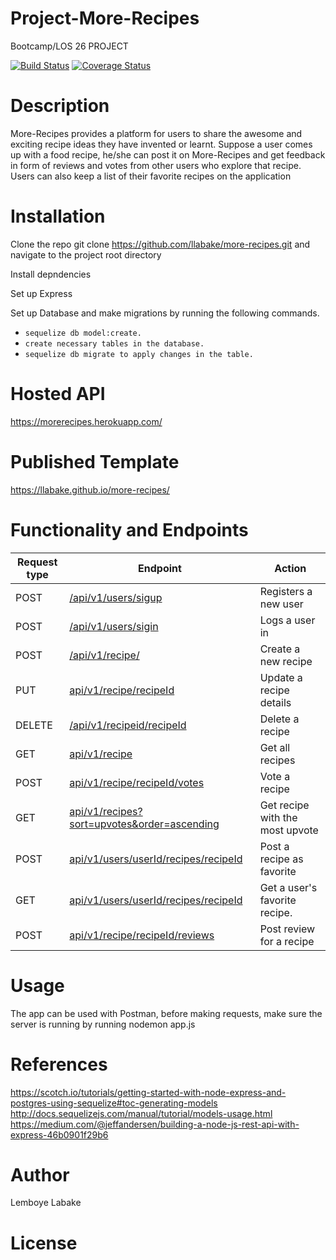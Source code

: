 <content>
<snippet>

# Project-More-Recipes

Bootcamp/LOS 26 PROJECT

[![Build Status](https://travis-ci.org/llabake/more-recipes.svg?branch=develop)](https://travis-ci.org/llabake/more-recipes) [![Coverage Status](https://coveralls.io/repos/github/llabake/more-recipes/badge.svg?branch=develop)](https://coveralls.io/github/llabake/more-recipes?branch=develop)

# Description

More-Recipes provides a platform for users to share the awesome and exciting  recipe ideas they have invented or learnt.  Suppose a user comes up with a food recipe,  he/she can post it on More-Recipes and  get feedback in form of reviews and votes from other users who explore that recipe. Users can also keep a list of their favorite recipes on the application

# Installation

Clone the repo git clone https://github.com/llabake/more-recipes.git and navigate to the project root directory

Install depndencies

Set up Express

Set up Database and make migrations by running the following commands.<br> 
- `sequelize db model:create.`
- `create necessary tables in the database.`
- `sequelize db migrate to apply changes in the table.`

# Hosted API

https://morerecipes.herokuapp.com/

# Published Template

https://llabake.github.io/more-recipes/

# Functionality and Endpoints

Request type | Endpoint | Action
------------ | -------- | ------
POST | [/api/v1/users/sigup](#create-user) | Registers a new user
POST | [/api/v1/users/sigin](#login) | Logs a user in
POST | [/api/v1/recipe/](#create-recipe) | Create a new recipe
PUT | [api/v1/recipe/recipeId](#update-a-recipe) | Update a recipe details
DELETE | [/api/v1/recipeid/recipeId](#delete-a-recipe) | Delete a recipe
GET | [api/v1/recipe](#get-all-recipes) | Get all recipes
POST | [api/v1/recipe/recipeId/votes](#vote-a-recipe) | Vote a recipe
GET | [api/v1/recipes?sort=upvotes&order=ascending](#get-recipe-most-upvote) | Get recipe with the most upvote
POST | [api/v1/users/userId/recipes/recipeId](#favorite-recipe) | Post a recipe as favorite
GET | [api/v1/users/userId/recipes/recipeId](#get-favorite-recipes) | Get a user's favorite recipe.
POST | [api/v1/recipe/recipeId/reviews](#post-reviews) | Post review for a recipe
 

# Usage

The app can be used with Postman, before making requests, make sure the server is running by running nodemon app.js

# References

https://scotch.io/tutorials/getting-started-with-node-express-and-postgres-using-sequelize#toc-generating-models <br/>
http://docs.sequelizejs.com/manual/tutorial/models-usage.html </br>
https://medium.com/@jeffandersen/building-a-node-js-rest-api-with-express-46b0901f29b6</br>

# Author
Lemboye Labake

# License

</content>
</snippet>